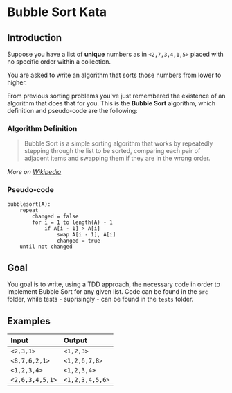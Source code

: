 # Bubble Sort Kata

## Introduction

Suppose you have a list of **unique** numbers as in `<2,7,3,4,1,5>` placed with no specific order within a collection.

You are asked to write an algorithm that sorts those numbers from lower to higher.

From previous sorting problems you've just remembered the existence of an algorithm that does that for you.
This is the **Bubble Sort** algorithm, which definition and pseudo-code are the following:

### Algorithm Definition

>Bubble Sort is a simple sorting algorithm that works by repeatedly stepping through the list to be sorted,
>comparing each pair of adjacent items and swapping them if they are in the wrong order.

_More on [Wikipedia](http://en.wikipedia.org/wiki/Bubble_sort)_

### Pseudo-code

```
bubblesort(A):
    repeat
        changed = false
        for i = 1 to length(A) - 1
            if A[i - 1] > A[i]
                swap A[i - 1], A[i]
                changed = true
    until not changed
```

## Goal

You goal is to write, using a TDD approach, the necessary code in order to implement Bubble Sort for any given list. Code can be found in the `src` folder, while tests - suprisingly - can be found in the `tests` folder.

## Examples

 Input             | Output
 :------           | :----
 `<2,3,1>`         | `<1,2,3>`
 `<8,7,6,2,1>`     | `<1,2,6,7,8>`
 `<1,2,3,4>`       | `<1,2,3,4>`
 `<2,6,3,4,5,1>`   | `<1,2,3,4,5,6>`
